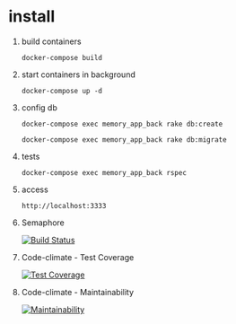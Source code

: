 # install

1. build containers

   `docker-compose build`

1. start containers in background

   `docker-compose up -d`

1. config db

   `docker-compose exec memory_app_back rake db:create`

   `docker-compose exec memory_app_back rake db:migrate`

1. tests

   `docker-compose exec memory_app_back rspec`

1. access

   `http://localhost:3333`

1. Semaphore

    [![Build Status](https://edimossilva.semaphoreci.com/badges/memory-app-rails/branches/master.svg?style=shields)](https://edimossilva.semaphoreci.com/projects/memory-app-rails)

1. Code-climate - Test Coverage

   [![Test Coverage](https://api.codeclimate.com/v1/badges/717f9f8d644f0fcfe2c2/test_coverage)](https://codeclimate.com/github/edimossilva/memory-app-rails/test_coverage)

1. Code-climate - Maintainability

   [![Maintainability](https://api.codeclimate.com/v1/badges/717f9f8d644f0fcfe2c2/maintainability)](https://codeclimate.com/github/edimossilva/memory-app-rails/maintainability)

